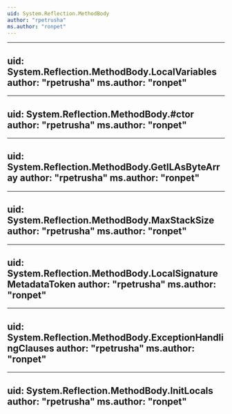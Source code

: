 ```yaml
---
uid: System.Reflection.MethodBody
author: "rpetrusha"
ms.author: "ronpet"
---
```


---
uid: System.Reflection.MethodBody.LocalVariables
author: "rpetrusha"
ms.author: "ronpet"
---

---
uid: System.Reflection.MethodBody.#ctor
author: "rpetrusha"
ms.author: "ronpet"
---

---
uid: System.Reflection.MethodBody.GetILAsByteArray
author: "rpetrusha"
ms.author: "ronpet"
---

---
uid: System.Reflection.MethodBody.MaxStackSize
author: "rpetrusha"
ms.author: "ronpet"
---

---
uid: System.Reflection.MethodBody.LocalSignatureMetadataToken
author: "rpetrusha"
ms.author: "ronpet"
---

---
uid: System.Reflection.MethodBody.ExceptionHandlingClauses
author: "rpetrusha"
ms.author: "ronpet"
---

---
uid: System.Reflection.MethodBody.InitLocals
author: "rpetrusha"
ms.author: "ronpet"
---
